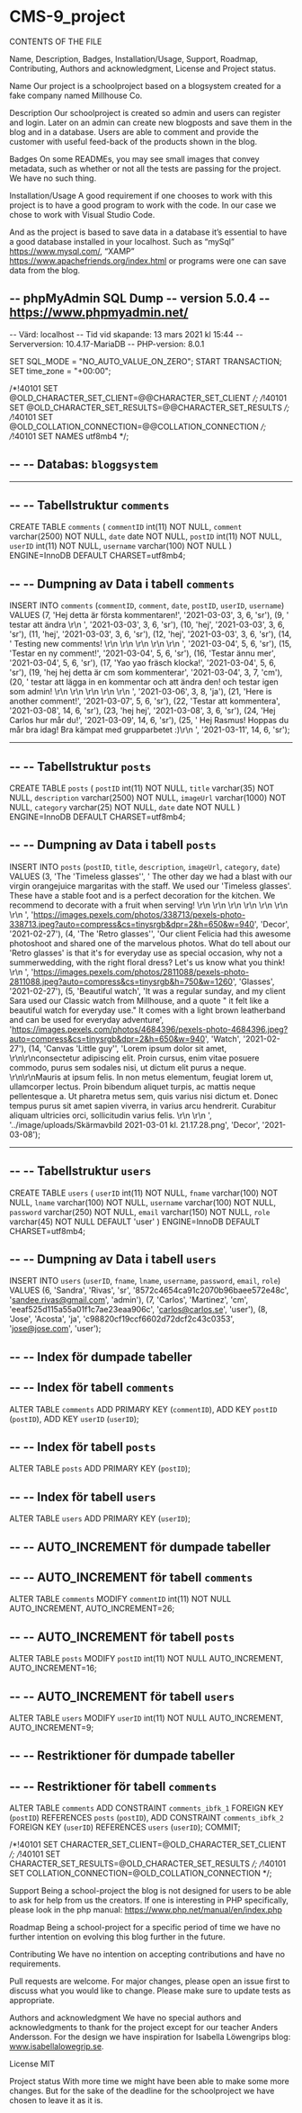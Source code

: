 # CMS-9_project

CONTENTS OF THE FILE

Name, Description, Badges, Installation/Usage, Support, Roadmap, Contributing, Authors and acknowledgment, License and Project status.


Name
Our project is a schoolproject based on a blogsystem created for a fake company named Millhouse Co.

Description
Our schoolproject is created so admin and users can register and login. Later on an admin can create new blogposts and save them in the blog and in a database. Users are able to comment and provide the customer with useful feed-back of the products shown in the blog.


Badges
On some READMEs, you may see small images that convey metadata, such as whether or not all the tests are passing for the project. We have no such thing.

Installation/Usage
A good requirement if one chooses to work with this project is to have a good program to work with the code. In our case we chose to work with Visual Studio Code.

And as the project is based to save data in a database it’s essential to have a good database installed in your localhost. Such as “mySql” https://www.mysql.com/, “XAMP” https://www.apachefriends.org/index.html or programs were one can save data from the blog.

-- phpMyAdmin SQL Dump
-- version 5.0.4
-- https://www.phpmyadmin.net/
--
-- Värd: localhost
-- Tid vid skapande: 13 mars 2021 kl 15:44
-- Serverversion: 10.4.17-MariaDB
-- PHP-version: 8.0.1

SET SQL_MODE = "NO_AUTO_VALUE_ON_ZERO";
START TRANSACTION;
SET time_zone = "+00:00";


/*!40101 SET @OLD_CHARACTER_SET_CLIENT=@@CHARACTER_SET_CLIENT */;
/*!40101 SET @OLD_CHARACTER_SET_RESULTS=@@CHARACTER_SET_RESULTS */;
/*!40101 SET @OLD_COLLATION_CONNECTION=@@COLLATION_CONNECTION */;
/*!40101 SET NAMES utf8mb4 */;

--
-- Databas: `bloggsystem`
--

-- --------------------------------------------------------

--
-- Tabellstruktur `comments`
--

CREATE TABLE `comments` (
  `commentID` int(11) NOT NULL,
  `comment` varchar(2500) NOT NULL,
  `date` date NOT NULL,
  `postID` int(11) NOT NULL,
  `userID` int(11) NOT NULL,
  `username` varchar(100) NOT NULL
) ENGINE=InnoDB DEFAULT CHARSET=utf8mb4;

--
-- Dumpning av Data i tabell `comments`
--

INSERT INTO `comments` (`commentID`, `comment`, `date`, `postID`, `userID`, `username`) VALUES
(7, 'Hej detta är första kommentaren!', '2021-03-03', 3, 6, 'sr'),
(9, '                    testar       att ändra             \r\n                    ', '2021-03-03', 3, 6, 'sr'),
(10, 'hej', '2021-03-03', 3, 6, 'sr'),
(11, 'hej', '2021-03-03', 3, 6, 'sr'),
(12, 'hej', '2021-03-03', 3, 6, 'sr'),
(14, '                                                                                Testing new comments!                 \r\n                                        \r\n                                        \r\n                                        \r\n                                        \r\n                    ', '2021-03-04', 5, 6, 'sr'),
(15, 'Testar en ny comment!', '2021-03-04', 5, 6, 'sr'),
(16, 'Testar ännu mer', '2021-03-04', 5, 6, 'sr'),
(17, 'Yao yao fräsch klocka!', '2021-03-04', 5, 6, 'sr'),
(19, 'hej hej detta är cm som kommenterar', '2021-03-04', 3, 7, 'cm'),
(20, '                                                                                                    testar att lägga in en kommentar och att ändra den! och testar igen som admin!             \r\n                                        \r\n                                        \r\n                                        \r\n                                        \r\n                    ', '2021-03-06', 3, 8, 'ja'),
(21, 'Here is another comment!', '2021-03-07', 5, 6, 'sr'),
(22, 'Testar att kommentera', '2021-03-08', 14, 6, 'sr'),
(23, 'hej hej', '2021-03-08', 3, 6, 'sr'),
(24, 'Hej Carlos hur mår du!', '2021-03-09', 14, 6, 'sr'),
(25, '                        Hej Rasmus!    Hoppas du mår bra idag! Bra kämpat med grupparbetet :)\r\n                    ', '2021-03-11', 14, 6, 'sr');

-- --------------------------------------------------------

--
-- Tabellstruktur `posts`
--

CREATE TABLE `posts` (
  `postID` int(11) NOT NULL,
  `title` varchar(35) NOT NULL,
  `description` varchar(2500) NOT NULL,
  `imageUrl` varchar(1000) NOT NULL,
  `category` varchar(25) NOT NULL,
  `date` date NOT NULL
) ENGINE=InnoDB DEFAULT CHARSET=utf8mb4;

--
-- Dumpning av Data i tabell `posts`
--

INSERT INTO `posts` (`postID`, `title`, `description`, `imageUrl`, `category`, `date`) VALUES
(3, 'The \'Timeless glasses\'', '                                                                                                                        The other day we had a blast with our virgin orangejuice margaritas with the staff. We used our \'Timeless glasses\'. These have a stable foot and is a perfect decoration for the kitchen. We recommend to decorate with a fruit when serving!                  \r\n                                        \r\n                                        \r\n                                        \r\n                        \r\n                        \r\n                        \r\n                    ', 'https://images.pexels.com/photos/338713/pexels-photo-338713.jpeg?auto=compress&cs=tinysrgb&dpr=2&h=650&w=940', 'Decor', '2021-02-27'),
(4, 'The \'Retro glasses\'', 'Our client Felicia had this awesome photoshoot and shared one of the marvelous photos. What do tell about our \'Retro glasses\' is that it\'s for everyday use as special occasion, why not a summerwedding, with the right floral dress? Let\'s us know what you think!                \r\n                    ', 'https://images.pexels.com/photos/2811088/pexels-photo-2811088.jpeg?auto=compress&cs=tinysrgb&h=750&w=1260', 'Glasses', '2021-02-27'),
(5, 'Beautiful watch', 'It was a regular sunday, and my client Sara used our Classic watch from Millhouse, and a quote \" it felt like a beautiful watch for everyday use.\" It comes with a light brown leatherband and can be used for everyday adventure', 'https://images.pexels.com/photos/4684396/pexels-photo-4684396.jpeg?auto=compress&cs=tinysrgb&dpr=2&h=650&w=940', 'Watch', '2021-02-27'),
(14, 'Canvas \'Little guy\'', 'Lorem ipsum dolor sit amet, \r\n\r\nconsectetur adipiscing elit. Proin cursus, enim vitae posuere commodo, purus sem sodales nisi, ut dictum elit purus a neque. \r\n\r\nMauris at ipsum felis. In non metus elementum, feugiat lorem ut, ullamcorper lectus. Proin bibendum aliquet turpis, ac mattis neque pellentesque a. Ut pharetra metus sem, quis varius nisi dictum et. Donec tempus purus sit amet sapien viverra, in varius arcu hendrerit. Curabitur aliquam ultricies orci, sollicitudin varius felis.    \r\n                        \r\n                    ', '../image/uploads/Skärmavbild 2021-03-01 kl. 21.17.28.png', 'Decor', '2021-03-08');

-- --------------------------------------------------------

--
-- Tabellstruktur `users`
--

CREATE TABLE `users` (
  `userID` int(11) NOT NULL,
  `fname` varchar(100) NOT NULL,
  `lname` varchar(100) NOT NULL,
  `username` varchar(100) NOT NULL,
  `password` varchar(250) NOT NULL,
  `email` varchar(150) NOT NULL,
  `role` varchar(45) NOT NULL DEFAULT 'user'
) ENGINE=InnoDB DEFAULT CHARSET=utf8mb4;

--
-- Dumpning av Data i tabell `users`
--

INSERT INTO `users` (`userID`, `fname`, `lname`, `username`, `password`, `email`, `role`) VALUES
(6, 'Sandra', 'Rivas', 'sr', '8572c4654ca91c2070b96baee572e48c', 'sandee.rivas@gmail.com', 'admin'),
(7, 'Carlos', 'Martinez', 'cm', 'eeaf525d115a55a01f1c7ae23eaa906c', 'carlos@carlos.se', 'user'),
(8, 'Jose', 'Acosta', 'ja', 'c98820cf19ccf6602d72dcf2c43c0353', 'jose@jose.com', 'user');

--
-- Index för dumpade tabeller
--

--
-- Index för tabell `comments`
--
ALTER TABLE `comments`
  ADD PRIMARY KEY (`commentID`),
  ADD KEY `postID` (`postID`),
  ADD KEY `userID` (`userID`);

--
-- Index för tabell `posts`
--
ALTER TABLE `posts`
  ADD PRIMARY KEY (`postID`);

--
-- Index för tabell `users`
--
ALTER TABLE `users`
  ADD PRIMARY KEY (`userID`);

--
-- AUTO_INCREMENT för dumpade tabeller
--

--
-- AUTO_INCREMENT för tabell `comments`
--
ALTER TABLE `comments`
  MODIFY `commentID` int(11) NOT NULL AUTO_INCREMENT, AUTO_INCREMENT=26;

--
-- AUTO_INCREMENT för tabell `posts`
--
ALTER TABLE `posts`
  MODIFY `postID` int(11) NOT NULL AUTO_INCREMENT, AUTO_INCREMENT=16;

--
-- AUTO_INCREMENT för tabell `users`
--
ALTER TABLE `users`
  MODIFY `userID` int(11) NOT NULL AUTO_INCREMENT, AUTO_INCREMENT=9;

--
-- Restriktioner för dumpade tabeller
--

--
-- Restriktioner för tabell `comments`
--
ALTER TABLE `comments`
  ADD CONSTRAINT `comments_ibfk_1` FOREIGN KEY (`postID`) REFERENCES `posts` (`postID`),
  ADD CONSTRAINT `comments_ibfk_2` FOREIGN KEY (`userID`) REFERENCES `users` (`userID`);
COMMIT;

/*!40101 SET CHARACTER_SET_CLIENT=@OLD_CHARACTER_SET_CLIENT */;
/*!40101 SET CHARACTER_SET_RESULTS=@OLD_CHARACTER_SET_RESULTS */;
/*!40101 SET COLLATION_CONNECTION=@OLD_COLLATION_CONNECTION */;



Support
Being a school-project the blog is not designed for users to be able to ask for help from us the creators. If one is interesting in PHP specifically, please look in the php manual: https://www.php.net/manual/en/index.php 

Roadmap
Being a school-project for a specific period of time we have no further intention on evolving this blog further in the future.

Contributing
We have no intention on accepting contributions and have no requirements.

Pull requests are welcome. For major changes, please open an issue first to discuss what you would like to change.
Please make sure to update tests as appropriate.


Authors and acknowledgment
We have no special authors and acknowledgments to thank for the project except for our teacher Anders Andersson.
For the design we have inspiration for Isabella Löwengrips blog:
www.isabellalowegrip.se.


License
MIT

Project status
With more time we might have been able to make some more changes. But for the sake of the deadline for the schoolproject we have chosen to leave it as it is.
